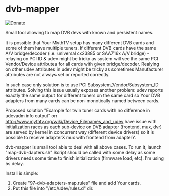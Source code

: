 dvb-mapper
==========

[![Donate](https://img.shields.io/badge/Donate-PayPal-green.svg)](https://www.paypal.com/donate/?hosted_button_id=XWV5VJH6L3DF6)

Small tool allowing to map DVB devs with known and persistent names.

It is possible that Your MythTV setup has many different DVB cards and some of them have multiple tuners.
If different DVB cards have the same A/V bridge/decoder (i.e. universal cx23885 or SAA716x A/V bridge) - relaying on PCI ID & udev 
might be tricky as system will see the same PCI Vendor/Device attributes for all cards with given bridge/decoder.
Realying on other udev attributes in udev might be tricky as sometimes Manufacturer attributes are not always set or reported correctly.

In such case only solution is to use PCI Subsystem_Vendor/Subsystem_ID attributes.
Solving this issue usually exposes another problem: udev reports exactly the same output for different tuners on the same
card so Your DVB adapters from many cards can be non-monotically named between cards.  

Proposed solution "Example for twin tuner cards with no difference in udevadm info output" on http://www.mythtv.org/wiki/Device_Filenames_and_udev
have issue with initialization races as each sub-device on DVB adapter (frontend, mux, dvr) are served by kernel in 
concurrent way (different device drivers) so it is possible to receive adapterX mux with frontend from adapterY.

dvb-mapper is small tool able to deal with all above cases. 
To run it, launch "map-dvb-dapters.sh"
Script should be called with some delay as some drivers needs some time to finish initialization (firmware load, etc).
I'm using 5s delay. 

Install is simple:
1. Create "97-dvb-adapters-map.rules" file and add Your cards. 
2. Put this file into "/etc/udev/rules.d" dir.
